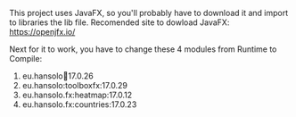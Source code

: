 This project uses JavaFX, so you'll probably have to download it and import to libraries the lib file.
Recomended site to dowload JavaFX: https://openjfx.io/

Next for it to work, you have to change these 4 modules from Runtime to Compile:
1. eu.hansolo:toolbox:17.0.26
2. eu.hansolo:toolboxfx:17.0.29
3. eu.hansolo.fx:heatmap:17.0.12
4. eu.hansolo.fx:countries:17.0.23

